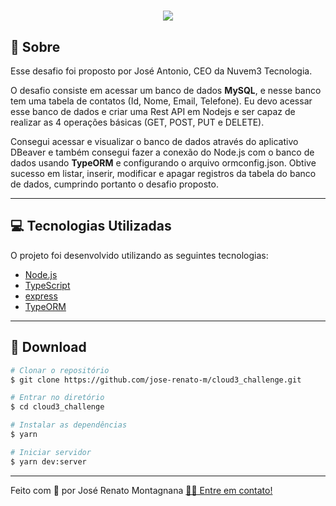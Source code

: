 <h1 align="center">
  <img src="https://ik.imagekit.io/dfw3q47dv0/Node_logo_1_65gY3glqL.jpeg">
</h1>

## 📝 Sobre

<p>Esse desafio foi proposto por José Antonio, CEO da Nuvem3 Tecnologia.</p>
<p>O desafio consiste em acessar um banco de dados <b>MySQL</b>, e nesse banco tem uma tabela de contatos (Id, Nome, Email, Telefone). Eu devo acessar esse banco de dados e criar uma Rest API em Nodejs e ser capaz de realizar as 4 operações básicas (GET, POST, PUT e DELETE).</p>
<p>Consegui acessar e visualizar o banco de dados através do aplicativo DBeaver e também consegui fazer a conexão do Node.js com o banco de dados usando <b>TypeORM</b> e configurando o arquivo ormconfig.json. Obtive sucesso em listar, inserir, modificar e apagar registros da tabela do banco de dados, cumprindo portanto o desafio proposto.</p>

---

## 💻 Tecnologias Utilizadas

O projeto foi desenvolvido utilizando as seguintes tecnologias:

- [Node.js](https://nodejs.org/en/)
- [TypeScript](https://www.typescriptlang.org/)
- [express](https://www.npmjs.com/package/express)
- [TypeORM](https://typeorm.io/#/)

---

## 📁 Download

```bash
# Clonar o repositório
$ git clone https://github.com/jose-renato-m/cloud3_challenge.git

# Entrar no diretório
$ cd cloud3_challenge

# Instalar as dependências
$ yarn

# Iniciar servidor
$ yarn dev:server
```

---

Feito com 💙 por José Renato Montagnana [👋🏻 Entre em contato!](https://www.linkedin.com/in/joserenato-devfullstack/)
